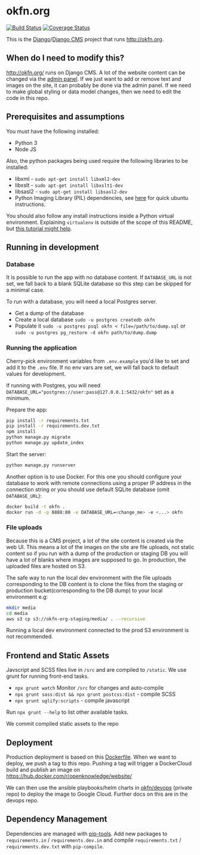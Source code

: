 # okfn.org

[![Build Status](https://travis-ci.org/okfn/website.svg?branch=master)](https://travis-ci.org/okfn/website)
[![Coverage Status](https://coveralls.io/repos/github/okfn/website/badge.svg?branch=master)](https://coveralls.io/github/okfn/website?branch=master)

This is the [Django](https://www.djangoproject.com/)/[Django CMS](https://www.django-cms.org/) project that runs <http://okfn.org>.


## When do I need to modify this?

http://okfn.org/ runs on Django CMS. A lot of the website content can be changed via the [admin panel](https://okfn.org/admin). If we just want to add or remove text and images on the site, it can probably be done via the admin panel. If we need to make global styling or data model changes, then we need to edit the code in this repo.

## Prerequisites and assumptions

You must have the following installed:

- Python 3
- Node JS

Also, the python packages being used require the following libraries to be installed:
- libxml - `sudo apt-get install libxml2-dev`
- libxslt - `sudo apt-get install libxslt1-dev`
- libsasl2 - `sudo apt-get install libsasl2-dev`
- Python Imaging Library (PIL) dependencies, see [here](http://stackoverflow.com/a/21151777/3449709) for quick ubuntu instructions.

You should also follow any install instructions inside a Python virtual environment. Explaining `virtualenv` is outside of the scope of this README, but [this tutorial might help](http://hackercodex.com/guide/python-development-environment-on-mac-osx/).

## Running in development

### Database

It is possible to run the app with no database content. If `DATABASE_URL` is not set, we fall back to a blank SQLite database so this step can be skipped for a minimal case.

To run with a database, you will need a local Postgres server.

- Get a dump of the database
- Create a local database `sudo -u postgres createdb okfn`
- Populate it `sudo -u postgres psql okfn < file=/path/to/dump.sql` or `sudo -u postgres pg_restore -d okfn path/to/dump.dump`

### Running the application

Cherry-pick environment variables from `.env.example` you'd like to set and add it to the `.env` file.
If no env vars are set, we will fall back to default values for development.

If running with Postgres, you will need `DATABASE_URL="postgres://user:pass@127.0.0.1:5432/okfn"` set as a minimum.

Prepare the app:

```bash
pip install -r requirements.txt
pip install -r requirements.dev.txt
npm install
python manage.py migrate
python manage.py update_index
```

Start the server:

```bash
python manage.py runserver
```

Another option is to use Docker. For this one you should configure your database to work with remote connections using a proper IP address in the connection string or you should use default SQLite database (omit `DATABASE_URL`):

```bash
docker build -t okfn .
docker run -d -p 8888:80 -e DATABASE_URL=<change_me> -e <...> okfn
```

### File uploads

Because this is a CMS project, a lot of the site content is created via the web UI. This means a lot of the images on the site are file uploads, not static content so if you run with a dump of the production or staging DB you will have a lot of blanks where images are supposed to go. In production, the uploaded files are hosted on S3.

The safe way to run the local dev environment with the file uploads corresponding to the DB content is to clone the files from the staging or production bucket(corresponding to the DB dump) to your local environment e.g:

```bash
mkdir media
cd media
aws s3 cp s3://okfn-org-staging/media/ . --recursive
```

Running a local dev environment connected to the prod S3 environment is not recommended.

## Frontend and Static Assets

Javscript and SCSS files live in `/src` and are compiled to `/static`. We use grunt for running front-end tasks.

* `npx grunt watch` Monitor `/src` for changes and auto-compile
* `npx grunt sass:dist && npx grunt postcss:dist` - compile SCSS
* `npx grunt uglify:scripts` - compile javascript

Run `npx grunt --help` to list other available tasks.

We commit compiled static assets to the repo

## Deployment

Production deployment is based on this [Dockerfile](https://github.com/okfn/website/blob/master/Dockerfile). When we want to deploy, we push a tag to this repo. Pushing a tag will trigger a DockerCloud build and publish an image on https://hub.docker.com/r/openknowledge/website/

We can then use the ansible playbooks/helm charts in [okfn/devops](https://github.com/okfn/devops) (private repo) to deploy the image to Google Cloud. Further docs on this are in the devops repo.

## Dependency Management

Dependencies are managed with [pip-tools](https://github.com/jazzband/pip-tools).
Add new packages to `requirements.in` / `requirements.dev.in` and compile `requirements.txt` / `requirements.dev.txt` with `pip-compile`.
